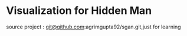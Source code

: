 # Visualization for Hidden Man
source project : git@github.com:agrimgupta92/sgan.git,just for learning

